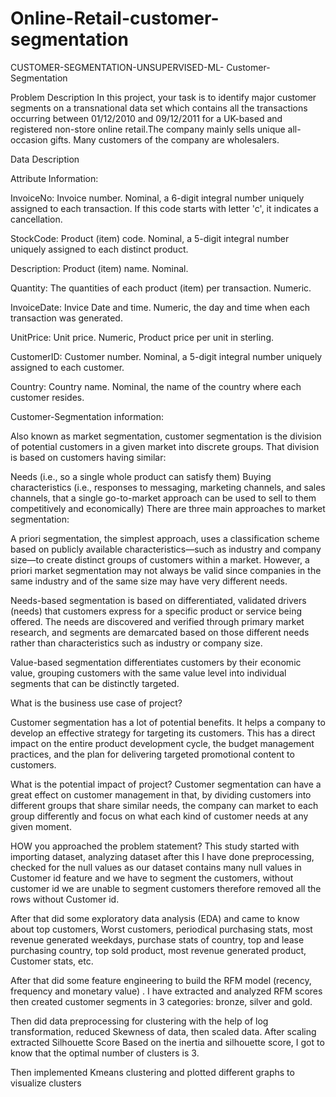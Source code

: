 
# Online-Retail-customer-segmentation
CUSTOMER-SEGMENTATION-UNSUPERVISED-ML-
Customer-Segmentation

Problem Description In this project, your task is to identify major customer segments on a transnational data set which contains all the transactions occurring between 01/12/2010 and 09/12/2011 for a UK-based and registered non-store online retail.The company mainly sells unique all-occasion gifts. Many customers of the company are wholesalers.

Data Description

Attribute Information:

InvoiceNo: Invoice number. Nominal, a 6-digit integral number uniquely assigned to each transaction. If this code starts with letter 'c', it indicates a cancellation.

StockCode: Product (item) code. Nominal, a 5-digit integral number uniquely assigned to each distinct product.

Description: Product (item) name. Nominal.

Quantity: The quantities of each product (item) per transaction. Numeric.

InvoiceDate: Invice Date and time. Numeric, the day and time when each transaction was generated.

UnitPrice: Unit price. Numeric, Product price per unit in sterling.

CustomerID: Customer number. Nominal, a 5-digit integral number uniquely assigned to each customer.

Country: Country name. Nominal, the name of the country where each customer resides.

Customer-Segmentation information:

Also known as market segmentation, customer segmentation is the division of potential customers in a given market into discrete groups. That division is based on customers having similar:

Needs (i.e., so a single whole product can satisfy them) Buying characteristics (i.e., responses to messaging, marketing channels, and sales channels, that a single go-to-market approach can be used to sell to them competitively and economically) There are three main approaches to market segmentation:

A priori segmentation, the simplest approach, uses a classification scheme based on publicly available characteristics—such as industry and company size—to create distinct groups of customers within a market. However, a priori market segmentation may not always be valid since companies in the same industry and of the same size may have very different needs.

Needs-based segmentation is based on differentiated, validated drivers (needs) that customers express for a specific product or service being offered. The needs are discovered and verified through primary market research, and segments are demarcated based on those different needs rather than characteristics such as industry or company size.

Value-based segmentation differentiates customers by their economic value, grouping customers with the same value level into individual segments that can be distinctly targeted.

What is the business use case of project?

Customer segmentation has a lot of potential benefits. It helps a company to develop an effective strategy for targeting its customers. This has a direct impact on the entire product development cycle, the budget management practices, and the plan for delivering targeted promotional content to customers.

What is the potential impact of project? Customer segmentation can have a great effect on customer management in that, by dividing customers into different groups that share similar needs, the company can market to each group differently and focus on what each kind of customer needs at any given moment.

HOW you approached the problem statement? This study started with importing dataset, analyzing dataset after this I have done preprocessing, checked for the null values as our dataset contains many null values in Customer id feature and we have to segment the customers, without customer id we are unable to segment customers therefore removed all the rows without Customer id.

After that did some exploratory data analysis (EDA) and came to know about top customers, Worst customers, periodical purchasing stats, most revenue generated weekdays, purchase stats of country, top and lease purchasing country, top sold product, most revenue generated product, Customer stats, etc.

After that did some feature engineering to build the RFM model (recency, frequency and monetary value) . I have extracted and analyzed RFM scores then created customer segments in 3 categories: bronze, silver and gold.

Then did data preprocessing for clustering with the help of log transformation, reduced Skewness of data, then scaled data. After scaling extracted Silhouette Score Based on the inertia and silhouette score, I got to know that the optimal number of clusters is 3.

Then implemented Kmeans clustering and plotted different graphs to visualize clusters
